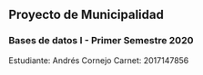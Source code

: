 ## Proyecto de Municipalidad 
### Bases de datos I - Primer Semestre 2020

Estudiante: Andrés Cornejo 
Carnet: 2017147856
